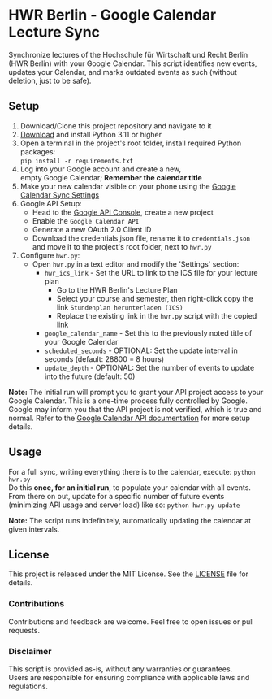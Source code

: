# HWR Berlin - Google Calendar Lecture Sync

Synchronize lectures of the Hochschule für Wirtschaft und Recht Berlin (HWR Berlin) with your Google Calendar. This script identifies new events, updates your Calendar, and marks outdated events as such (without deletion, just to be safe).

## Setup
1. Download/Clone this project repository and navigate to it
2. [Download](https://www.python.org/downloads/) and install Python 3.11 or higher
3. Open a terminal in the project's root folder, install required Python packages:<br>`pip install -r requirements.txt`
4. Log into your Google account and create a new,<br>empty Google Calendar; **Remember the calendar title**
5. Make your new calendar visible on your phone using the [Google Calendar Sync Settings](https://calendar.google.com/calendar/u/0/syncselect)
6. Google API Setup:
    - Head to the [Google API Console](https://console.developers.google.com/apis/dashboard), create a new project
    - Enable the `Google Calendar API`
    - Generate a new OAuth 2.0 Client ID
    - Download the credentials json file, rename it to `credentials.json` and move it to the project's root folder, next to `hwr.py`
11. Configure `hwr.py`:
    - Open `hwr.py` in a text editor and modify the 'Settings' section:
        - `hwr_ics_link` - Set the URL to link to the ICS file for your lecture plan
            - Go to the HWR Berlin's Lecture Plan
            - Select your course and semester, then right-click copy the link `Stundenplan herunterladen (ICS)`
            - Replace the existing link in the `hwr.py` script with the copied link
        - `google_calendar_name` - Set this to the previously noted title of your Google Calendar
        - `scheduled_seconds` - OPTIONAL: Set the update interval in seconds (default: 28800 = 8 hours)
        - `update_depth` - OPTIONAL: Set the number of events to update into the future (default: 50)

**Note:** The initial run will prompt you to grant your API project access to your Google Calendar. This is a one-time process fully controlled by Google. Google may inform you that the API project is not verified, which is true and normal. Refer to the [Google Calendar API documentation](https://developers.google.com/calendar/api/quickstart/python) for more setup details.

## Usage
For a full sync, writing everything there is to the calendar, execute: `python hwr.py`<br>
Do this **once, for an initial run**, to populate your calendar with all events.<br>
From there on out, update for a specific number of future events (minimizing API usage and server load) like so: `python hwr.py update`

**Note:** The script runs indefinitely, automatically updating the calendar at given intervals.

## License
This project is released under the MIT License. See the [LICENSE](LICENSE) file for details.

### Contributions
Contributions and feedback are welcome. Feel free to open issues or pull requests.

### Disclaimer
This script is provided as-is, without any warranties or guarantees.<br>
Users are responsible for ensuring compliance with applicable laws and regulations.

